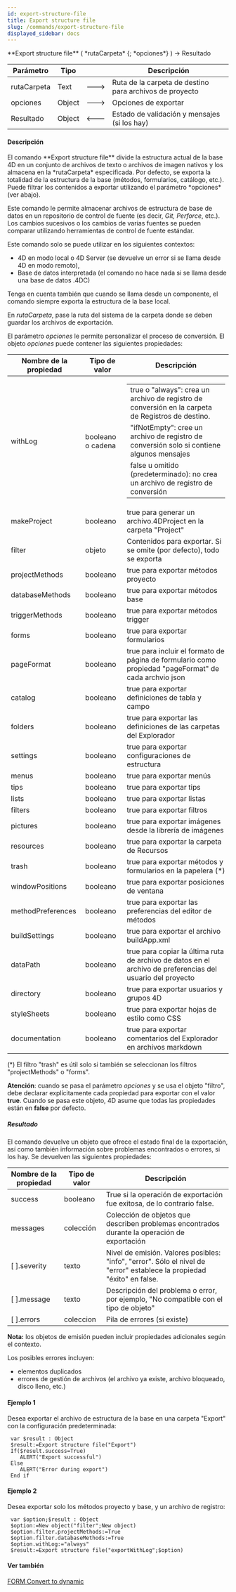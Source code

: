 ```yaml
---
id: export-structure-file
title: Export structure file
slug: /commands/export-structure-file
displayed_sidebar: docs
---
```


<!--REF #_command_.Export structure file.Syntax-->**Export structure file** ( *rutaCarpeta* {; *opciones*} ) -> Resultado<!-- END REF-->
<!--REF #_command_.Export structure file.Params-->
| Parámetro | Tipo |  | Descripción |
| --- | --- | --- | --- |
| rutaCarpeta | Text | &#x1F852; | Ruta de la carpeta de destino para archivos de proyecto |
| opciones | Object | &#x1F852; | Opciones de exportar |
| Resultado | Object | &#x1F850; | Estado de validación y mensajes (si los hay) |

<!-- END REF-->

#### Descripción 

<!--REF #_command_.Export structure file.Summary-->El comando **Export structure file** divide la estructura actual de la base 4D en un conjunto de archivos de texto o archivos de imagen nativos y los almacena en la *rutaCarpeta* especificada.<!-- END REF--> Por defecto, se exporta la totalidad de la estructura de la base (métodos, formularios, catálogo, etc.). Puede filtrar los contenidos a exportar utilizando el parámetro *opciones* (ver abajo).

Este comando le permite almacenar archivos de estructura de base de datos en un repositorio de control de fuente (es decir, *Git, Perforce*, etc.). Los cambios sucesivos o los cambios de varias fuentes se pueden comparar utilizando herramientas de control de fuente estándar.

Este comando solo se puede utilizar en los siguientes contextos:

* 4D en modo local o 4D Server (se devuelve un error si se llama desde 4D en modo remoto),
* Base de datos interpretada (el comando no hace nada si se llama desde una base de datos .4DC)

Tenga en cuenta también que cuando se llama desde un componente, el comando siempre exporta la estructura de la base local.

En *rutaCarpeta*, pase la ruta del sistema de la carpeta donde se deben guardar los archivos de exportación.

El parámetro *opciones* le permite personalizar el proceso de conversión. El objeto *opciones* puede contener las siguientes propiedades:

| **Nombre de la propiedad** | **Tipo de valor** | **Descripción**                                                                                                                                                                                                                                                                                                                                                                                                                                              |
| -------------------------- | ----------------- | ------------------------------------------------------------------------------------------------------------------------------------------------------------------------------------------------------------------------------------------------------------------------------------------------------------------------------------------------------------------------------------------------------------------------------------------------------------ |
| withLog                    | booleano o cadena | <table><tbody><tr><td>true o "always": crea un archivo de registro de conversión en la carpeta de Registros de destino.</td></tr><tr><td>"ifNotEmpty": cree un archivo de registro de conversión solo si contiene algunos mensajes</td></tr><tr><td>false u omitido (predeterminado): no crea un archivo de registro de conversión</td></tr></tbody></table> |
| makeProject                | booleano          | true para generar un archivo.4DProject en la carpeta "Project"                                                                                                                                                                                                                                                                                                                                                                                               |
| filter                     | objeto            | Contenidos para exportar. Si se omite (por defecto), todo se exporta                                                                                                                                                                                                                                                                                                                                                                                         |
| projectMethods             | booleano          | true para exportar métodos proyecto                                                                                                                                                                                                                                                                                                                                                                                                                          |
| databaseMethods            | booleano          | true para exportar métodos base                                                                                                                                                                                                                                                                                                                                                                                                                              |
| triggerMethods             | booleano          | true para exportar métodos trigger                                                                                                                                                                                                                                                                                                                                                                                                                           |
| forms                      | booleano          | true para exportar formularios                                                                                                                                                                                                                                                                                                                                                                                                                               |
| pageFormat                 | booleano          | true para incluir el formato de página de formulario como propiedad "pageFormat" de cada archvio json                                                                                                                                                                                                                                                                                                                                                        |
| catalog                    | booleano          | true para exportar definiciones de tabla y campo                                                                                                                                                                                                                                                                                                                                                                                                             |
| folders                    | booleano          | true para exportar las definiciones de las carpetas del Explorador                                                                                                                                                                                                                                                                                                                                                                                           |
| settings                   | booleano          | true para exportar configuraciones de estructura                                                                                                                                                                                                                                                                                                                                                                                                             |
| menus                      | booleano          | true para exportar menús                                                                                                                                                                                                                                                                                                                                                                                                                                     |
| tips                       | booleano          | true para exportar tips                                                                                                                                                                                                                                                                                                                                                                                                                                      |
| lists                      | booleano          | true para exportar listas                                                                                                                                                                                                                                                                                                                                                                                                                                    |
| filters                    | booleano          | true para exportar filtros                                                                                                                                                                                                                                                                                                                                                                                                                                   |
| pictures                   | booleano          | true para exportar imágenes desde la librería de imágenes                                                                                                                                                                                                                                                                                                                                                                                                    |
| resources                  | booleano          | true para exportar la carpeta de Recursos                                                                                                                                                                                                                                                                                                                                                                                                                    |
| trash                      | booleano          | true para exportar métodos y formularios en la papelera (\*)                                                                                                                                                                                                                                                                                                                                                                                                 |
| windowPositions            | booleano          | true para exportar posiciones de ventana                                                                                                                                                                                                                                                                                                                                                                                                                     |
| methodPreferences          | booleano          | true para exportar las preferencias del editor de métodos                                                                                                                                                                                                                                                                                                                                                                                                    |
| buildSettings              | booleano          | true para exportar el archivo buildApp.xml                                                                                                                                                                                                                                                                                                                                                                                                                   |
| dataPath                   | booleano          | true para copiar la última ruta de archivo de datos en el archivo de preferencias del usuario del proyecto                                                                                                                                                                                                                                                                                                                                                   |
| directory                  | booleano          | true para exportar usuarios y grupos 4D                                                                                                                                                                                                                                                                                                                                                                                                                      |
| styleSheets                | booleano          | true para exportar hojas de estilo como CSS                                                                                                                                                                                                                                                                                                                                                                                                                  |
| documentation              | booleano          | true para exportar comentarios del Explorador en archivos markdown                                                                                                                                                                                                                                                                                                                                                                                           |

 (\*) El filtro "trash" es útil solo si también se seleccionan los filtros "projectMethods" o "forms".

**Atención**: cuando se pasa el parámetro *opciones* y se usa el objeto "filtro", debe declarar explícitamente cada propiedad para exportar con el valor **true**. Cuando se pasa este objeto, 4D asume que todas las propiedades están en **false** por defecto.

##### Resultado 

El comando devuelve un objeto que ofrece el estado final de la exportación, así como también información sobre problemas encontrados o errores, si los hay. Se devuelven las siguientes propiedades:

| **Nombre de la propiedad** | **Tipo de valor** | **Descripción**                                                                                                        |
| -------------------------- | ----------------- | ---------------------------------------------------------------------------------------------------------------------- |
| success                    | booleano          | True si la operación de exportación fue exitosa, de lo contrario false.                                                |
| messages                   | colección         | Colección de objetos que describen problemas encontrados durante la operación de exportación                           |
| \[ \].severity             | texto             | Nivel de emisión. Valores posibles: "info", "error". Sólo el nivel de "error" establece la propiedad "éxito" en false. |
| \[ \].message              | texto             | Descripción del problema o error, por ejemplo, "No compatible con el tipo de objeto"                                   |
| \[ \].errors               | coleccion         | Pila de errores (si existe)                                                                                            |

**Nota:** los objetos de emisión pueden incluir propiedades adicionales según el contexto.

Los posibles errores incluyen:

* elementos duplicados
* errores de gestión de archivos (el archivo ya existe, archivo bloqueado, disco lleno, etc.)

#### Ejemplo 1 

Desea exportar el archivo de estructura de la base en una carpeta "Export" con la configuración predeterminada:

```4d
 var $result : Object
 $result:=Export structure file("Export")
 If($result.success=True)
    ALERT("Export successful")
 Else
    ALERT("Error during export")
 End if
```

#### Ejemplo 2 

Desea exportar solo los métodos proyecto y base, y un archivo de registro:

```4d
 var $option;$result : Object
 $option:=New object("filter";New object)
 $option.filter.projectMethods:=True
 $option.filter.databaseMethods:=True
 $option.withLog:="always"
 $result:=Export structure file("exportWithLog";$option)
```

#### Ver también 

[FORM Convert to dynamic](form-convert-to-dynamic.md)  